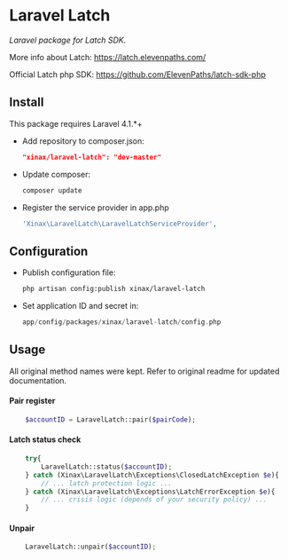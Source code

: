 # Laravel Latch 

*Laravel package for Latch SDK.*

More info about Latch: https://latch.elevenpaths.com/

Official Latch php SDK: https://github.com/ElevenPaths/latch-sdk-php

## Install

This package requires Laravel 4.1.*+

- Add repository to composer.json:

    ```json
    "xinax/laravel-latch": "dev-master"
    ```

- Update composer:

    ```bash
    composer update
    ```

- Register the service provider in app.php

    ```php
    'Xinax\LaravelLatch\LaravelLatchServiceProvider',
    ```

## Configuration

- Publish configuration file:

    ```bash
    php artisan config:publish xinax/laravel-latch
    ```
    
- Set application ID and secret in:

    ```php
    app/config/packages/xinax/laravel-latch/config.php
    ```
    
## Usage

All original method names were kept. Refer to original readme for updated documentation.

#### Pair register
```php
    $accountID = LaravelLatch::pair($pairCode);
```

#### Latch status check
```php
    try{
        LaravelLatch::status($accountID);
    } catch (Xinax\LaravelLatch\Exceptions\ClosedLatchException $e){
        // ... latch protection logic ...
    } catch (Xinax\LaravelLatch\Exceptions\LatchErrorException $e){ 
        // ... crisis logic (depends of your security policy) ...
    }
```

#### Unpair
```php
    LaravelLatch::unpair($accountID);
```

